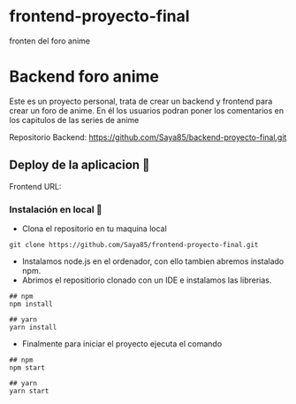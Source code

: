 # frontend-proyecto-final
fronten del foro anime 
# Backend foro anime 

Este es un proyecto personal, trata de crear un backend y frontend para crear un foro de anime. En él los usuarios podran poner los comentarios en los capitulos de las series de anime

Repositorio Backend:
https://github.com/Saya85/backend-proyecto-final.git

## Deploy de la aplicacion 🚀

Frontend URL: 

### Instalación en local 🔧

- Clona el repositorio en tu maquina local

```
git clone https://github.com/Saya85/frontend-proyecto-final.git
```

- Instalamos node.js en el ordenador, con ello tambien abremos instalado npm.
- Abrimos el repositiorio clonado con un IDE e instalamos las librerias.

```
## npm
npm install

## yarn
yarn install
```

- Finalmente para iniciar el proyecto ejecuta el comando

```
## npm
npm start

## yarn
yarn start
